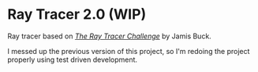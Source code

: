 # Ray Tracer 2.0 (WIP)

Ray tracer based on [*The Ray Tracer Challenge*](https://www.amazon.com/Ray-Tracer-Challenge-Test-Driven-Renderer/dp/1680502719/ref=sr_1_1?keywords=ray+tracer+challenge+book&qid=1674109949&sprefix=raytracer%2Caps%2C99&sr=8-1) by Jamis Buck.

I messed up the previous version of this project, so I'm redoing the project properly using test driven development.
